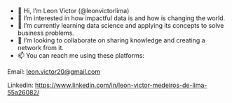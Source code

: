- 👋 Hi, I’m Leon Victor (@leonvictorlima)
- 👀 I’m interested in how impactful data is and how is changing the world. 
- 🌱 I’m currently learning data science and applying its concepts to solve business problems.
- 💞️ I’m looking to collaborate on sharing knowledge and creating a network from it.
- 📫 You can reach me using these platforms:

Email: leon.victor20@gmail.com

Linkedin: https://www.linkedin.com/in/leon-victor-medeiros-de-lima-55a26082/

<!---
leonvictorlima/leonvictorlima is a ✨ special ✨ repository because its `README.md` (this file) appears on your GitHub profile.
You can click the Preview link to take a look at your changes.
--->
